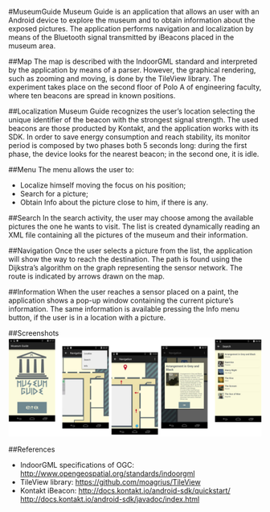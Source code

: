 #MuseumGuide
Museum Guide is an application that allows an user with an Android device to explore the museum and to obtain information about the exposed pictures.
The application performs navigation and localization by means of the Bluetooth signal transmitted by iBeacons placed in the museum area.

##Map
The map is described with the IndoorGML standard and interpreted by the application by means of a parser.
However, the graphical rendering, such as zooming and moving, is done by the TileView library.
The experiment takes place on the second floor of Polo A of engineering faculty, where ten beacons are spread in known positions.

##Localization
Museum Guide recognizes the user’s location selecting the unique identifier of the beacon with the strongest signal strength.
The used beacons are those producted by Kontakt, and the application works with its SDK.
In order to save energy consumption and reach stability, its monitor period is composed by two phases both 5 seconds long: during the first phase, the device looks for the nearest beacon; in the second one, it is idle.

##Menu
The menu allows the user to:
- Localize himself moving the focus on his position;
- Search for a picture;
- Obtain Info about the picture close to him, if there is any.

##Search
In the search activity, the user may choose among the available pictures the one he wants to visit.
The list is created dynamically reading an XML file containing all the pictures of the museum and their information.

##Navigation
Once the user selects a picture from the list, the application will show the way to reach the destination.
The path is found using the Dijkstra’s algorithm on the graph representing the sensor network.
The route is indicated by arrows drawn on the map.

##Information
When the user reaches a sensor placed on a paint, the application shows a pop-up window containing the current picture’s information.
The same information is available pressing the Info menu button, if the user is in a location with a picture.

##Screenshots
![Screenshot](screen.png)

##References
- IndoorGML specifications of OGC: http://www.opengeospatial.org/standards/indoorgml
- TileView library: https://github.com/moagrius/TileView
- Kontakt iBeacon: http://docs.kontakt.io/android-sdk/quickstart/ http://docs.kontakt.io/android-sdk/javadoc/index.html
